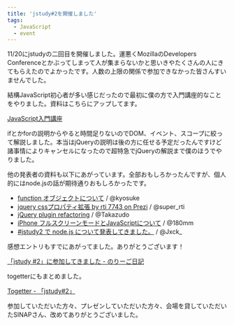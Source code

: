```yaml
---
title: 'jstudy#2を開催しました'
tags: 
  - JavaScript
  - event
---
```


11/20にjstudyの二回目を開催しました。運悪くMozillaのDevelopers Conferenceとかぶってしまって人が集まらないかと思いきやたくさんの人にきてもらえたのでよかったです。人数の上限の関係で参加できなかった皆さんすいませんでした。

結構JavaScript初心者が多い感じだったので最初に僕の方で入門講座的なことをやりました。資料はこちらにアップしてます。

[JavaScript入門講座](http://hokaccha.github.com/slides/javascript_intro/)

ifとかforの説明からやると時間足りないのでDOM、イベント、スコープに絞って解説しました。本当はjQueryの説明は後の方に任せる予定だったんですけど諸事情によりキャンセルになったので超特急でjQueryの解説まで僕のほうでやりました。

他の発表者の資料も以下にあがっています。全部おもしろかったんですが、個人的にはnode.jsの話が期待通りおもしろかったです。

* [function オブジェクトについて](http://workshop.kyosuke.jp/jstudy2.html) / @kyosuke
* [jquery cssプロパティ拡張 by rti 7743 on Prezi](http://prezi.com/yfwu0jtoh6sg/jquery-css/) / @super_rti
* [jQuery plugin refactoring](http://dl.dropbox.com/u/268240/presentations/jQueryRefactoring/presentation/index.html) / @Takazudo
* [iPhone フルスクリーンモードとJavaScriptについて](http://180mm.heteml.jp/lab/20101120/) / @180mm
* [#jstudy2 で node.js について発表してきました。](http://d.hatena.ne.jp/Jxck/20101121/1290322912) / @Jxck_

感想エントリもすでにあがってました。ありがとうございます！

[「jstudy #2」に参加してきました - のりーご日記](http://d.hatena.ne.jp/norry_gogo/20101121/1290313243)

togetterにもまとめました。

[Togetter - 「jstudy#2」](http://togetter.com/li/71206)

参加していただいた方々、プレゼンしていただいた方々、会場を貸していただいたSINAPさん、改めてありがとうございました。


